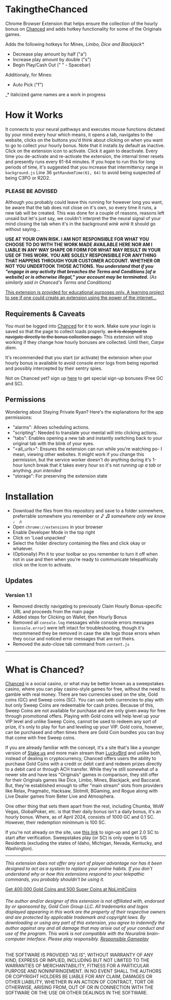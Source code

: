 # TakingtheChanced
Chrome Browser Extension that helps ensure the collection of the hourly bonus on [Chanced](https://www.chanced.com/c/4zfq3z) and adds hotkey functionality for some of the Originals games.

Adds the following hotkeys for Mines, _Limbo, Dice and Blackjack*._ 
- Decrease play amount by half ("a")
- Increase play amount by double ("s")
- Begin Play/Cash Out (" " - Spacebar)

Additionaly, for Mines:
- Auto Pick ("f")

_* italicized game names are a work in progress


# How it Works
It connects to your neural pathways and executes mouse functions dictated by your mind every hour which means, it opens a tab, navigates to the website, clicks on the buttons you'd think about clicking on when you want to go to collect your hourly bonus. Note that it installs by default as inactive. Click on the extension icon to activate. Click it again to deactivate. Every time you de-activate and re-activate the extension, the internal timer resets and presently runs every 61-64 minutes. If you hope to run this for long periods of time, it's suggested that you increase that intermittency range in `background.js` Line 36 `getRandomTime(61, 64)` to avoid being suspected of being C3PO or R2D2.

### PLEASE BE ADVISED
Although you probably could leave this running for however long you want, be aware that the tab does not close on it's own, so every time it runs, a new tab will be created. This was done for a couple of reasons, reasons left unsaid but let's just say, we couldn't interpret the the neural signal of your mind closing the tab when it's in the background *wink wink* It should go without saying...

**USE AT YOUR OWN RISK. I AM NOT RESPONSIBLE FOR WHAT YOU CHOOSE TO DO WITH THE WORK MADE AVAILABLE HERE NOR AM I LIABLE IN ANY WAY SHAPE OR FORM FOR WHAT MAY RESULT IN YOUR USE OF THIS WORK. YOU ARE SOLELY RESPONSIBILE FOR ANYTHING THAT HAPPENS THROUGH YOUR CUSTOMER ACCOUNT. WHETHER OR NOT YOU UNDERTOOK THOSE ACTIONS. _You understand that if you "engage in any activity that breaches the Terms and Conditions [of a website] or is otherwise illegal," your account may be terminated_.** *(As similarly said in Chanced's Terms and Conditions)*

<u>This extension is provided for educational purposes only. A learning project to see if one could create an extension using the power of the internet...</u>

## Requirements & Caveats
You must be logged into [Chanced](https://www.chanced.com/c/4zfq3z) for it to work. Make sure your login is saved so that the page to collect loads properly. ~~as it is designed to navigate directly to the bonus collection page.~~ This extension will stop working if they change how hourly bonuses are collected. Until then, _Carpe diem_.

It's recommended that you start (or activate) the extension when your hourly bonus is available to avoid console error logs from being reported and possibly intercepted by their sentry spies.

Not on Chanced yet? sign up [here](https://www.chanced.com/c/4zfq3z) to get special sign-up bonuses (Free GC and SC).

## Permissions
Wondering about Staying Private Ryan? Here's the explanations for the app permissions:
 - "alarms": Allows scheduling actions.
 - "scripting": Needed to translate your mental will into clicking actions.
 - "tabs": Enables opening a new tab and instantly switching back to your original tab with the blink of your eyes.
 - "<all_urls>": Ensures the extension can run while you're watching po- I mean, viewing other websites. It might work if you change this permission, but the service worker doesn't do anything during it's 1-hour lunch break that it takes every hour so it's not *running up a tab* or anything. *pun intended*
 - "storage": For preserving the extension state

# Installation
 - Download the files from this repository and save to a folder somewhere, preferrable somewhere you remember or ♪ ♫ *somewhere only we know* ♩ ♬ 
 - Open `chrome://extensions` in your browser
 - Enable Developer Mode in the top right
 - Click on 'Load unpacked'
 - Select the folder directory containing the files and click okay or whatever.
 - (Optionally) Pin it to your toolbar so you remember to turn it off when not in use and then when you're ready to communicate telepathically click on the Icon to activate.

## Updates

### Version 1.1
 - Removed directly navigating to previously Claim Hourly Bonus-specific URL and proceeds from the main page
 - Added steps for Clicking on Wallet, then Hourly Bonus
 - Removed all `console.log` messages while console errors messages (`console.error`) were left intact for troubleshooting, though it's recommened they be removed in case the site logs those errors when they occur and noticed error messages that are not theirs.
 - Removed the auto-close tab command from `content.js` 

-----

# What is Chanced?
[Chanced](https://www.chanced.com/c/4zfq3z) is a social casino, or what may be better known as a sweepstakes casino, where you can play casino-style games for free, without the need to gamble with real money. There are two currencies used on the site, Gold coins (GC) and Sweep coins (SC). You can use both currencies to play with but only Sweep Coins are redeemable for cash prizes. Because of this, Sweep Coins are not available for purchase and are only given away for free through promotional offers. Playing with Gold coins will help level up your VIP level and unlike Sweep Coins, cannot be used to redeem any sort of prize, it's only to play for fun and leveling up your VIP. Gold coins, however, can be purchased and often times there are Gold Coin bundles you can buy that come with free Sweep coins.

If you are already familiar with the concept, it's a site that's like a younger version of [Stake.us](stake.us/?c=Github) and more main stream than [LuckyBird](https://luckybird.io/?c=github) and unlike both, instead of dealing in cryptocurrency, Chanced offers users the ability to purchase Gold Coins with a credit or debit card and redeem prizes directly to a debit card or through ACH transfer. While they're still somewhat of a newer site and have less "Originals" games in comparison, they still offer for their Originals games like Dice, Limbo, Mines, Blackjack, and Baccarat. But, they're established enough to offer "main stream" slots from providers like Relax, Pragmatic, Hacksaw, Slotmill, BGaming, and Rogue along with Live Dealer games from Beter Live and Atmosphera.

One other thing that sets them apart from the rest, including Chumba, WoW Vegas, GlobalPoker, etc. is that their daily bonus isn't a daily bonus, it's an hourly bonus. Where, as of April 2024, consists of 1000 GC and 0.1 SC. However, their redemption minimnum is 100 SC.

If you're not already on the site, use [this link](https://www.chanced.com/c/4zfq3z) to sign-up and get 2.0 SC to start after verification. Sweepstakes play (or SC) is only open to US Residents (excluding the states of Idaho, Michigan, Nevada, Kentucky, and Washington).

_____

*This extension does not offer any sort of player advantage nor has it been designed to act as a system to replace your online habits. If you don't understand why or how this extensions respond to your telepathic commands, you probably shouldn't be using it.*

[Get 400,000 Gold Coins and 500 Super Coins at NoLimitCoins](https://nolimitcoins.com/?invited_by=F1N9RX)

###### The author and/or designer of this extension is not affiliated with, endorsed by or sponsored by, Gold Coin Group LLC. All trademarks and logos displayed appearing in this work are the property of their respective owners and are protected by applicable trademark and copyright laws. By downloading or using any part of this extension, you agree to indemnify the author against any and all damage that may arisie out of your conduct and use of the program. This work is not compatible with the Neuralink brain-computer interface. Please play responsibly. [Responsible Gameplay](https://www.chanced.com/docs/Responsible-Social-Gameplay.pdf)

THE SOFTWARE IS PROVIDED "AS IS", WITHOUT WARRANTY OF ANY KIND, EXPRESS OR IMPLIED, INCLUDING BUT NOT LIMITED TO THE WARRANTIES OF MERCHANTABILITY, FITNESS FOR A PARTICULAR PURPOSE AND NONINFRINGEMENT. IN NO EVENT SHALL THE AUTHORS OR COPYRIGHT HOLDERS BE LIABLE FOR ANY CLAIM, DAMAGES OR OTHER LIABILITY, WHETHER IN AN ACTION OF CONTRACT, TORT OR OTHERWISE, ARISING FROM, OUT OF OR IN CONNECTION WITH THE SOFTWARE OR THE USE OR OTHER DEALINGS IN THE SOFTWARE.
